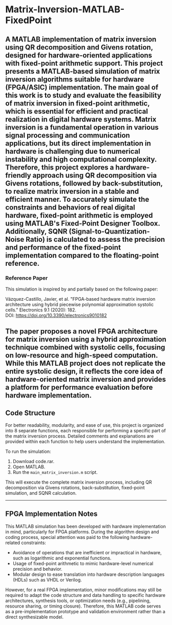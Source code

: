 # Matrix-Inversion-MATLAB-FixedPoint
A MATLAB implementation of matrix inversion using QR decomposition and Givens rotation, designed for hardware-oriented applications with fixed-point arithmetic support.
This project presents a MATLAB-based simulation of matrix inversion algorithms suitable for hardware (FPGA/ASIC) implementation. The main goal of this work is to study and evaluate the feasibility of matrix inversion in fixed-point arithmetic, which is essential for efficient and practical realization in digital hardware systems.
Matrix inversion is a fundamental operation in various signal processing and communication applications, but its direct implementation in hardware is challenging due to numerical instability and high computational complexity. Therefore, this project explores a hardware-friendly approach using **QR decomposition via Givens rotations**, followed by **back-substitution**, to realize matrix inversion in a stable and efficient manner.
To accurately simulate the constraints and behaviors of real digital hardware, **fixed-point arithmetic** is employed using MATLAB's Fixed-Point Designer Toolbox. Additionally, **SQNR (Signal-to-Quantization-Noise Ratio)** is calculated to assess the precision and performance of the fixed-point implementation compared to the floating-point reference.
---------------------------------------------------------
### Reference Paper
This simulation is inspired by and partially based on the following paper:

Vázquez-Castillo, Javier, et al. "FPGA-based hardware matrix inversion architecture using hybrid piecewise polynomial approximation systolic cells." Electronics 9.1 (2020): 182.  
DOI: https://doi.org/10.3390/electronics9010182

The paper proposes a novel FPGA architecture for matrix inversion using a hybrid approximation technique combined with systolic cells, focusing on low-resource and high-speed computation. While this MATLAB project does not replicate the entire systolic design, it reflects the core idea of hardware-oriented matrix inversion and provides a platform for performance evaluation before hardware implementation.
---------------------------------------------------------
## Code Structure

For better readability, modularity, and ease of use, this project is organized into 8 separate functions, each responsible for performing a specific part of the matrix inversion process. Detailed comments and explanations are provided within each function to help users understand the implementation.

To run the simulation:

1. Download code.rar.
2. Open MATLAB.
3. Run the `main_matrix_inversion.m` script.

This will execute the complete matrix inversion process, including QR decomposition via Givens rotations, back-substitution, fixed-point simulation, and SQNR calculation.

----------------------------------------------------------
## FPGA Implementation Notes

This MATLAB simulation has been developed with hardware implementation in mind, particularly for FPGA platforms. During the algorithm design and coding process, special attention was paid to the following hardware-related constraints:

- Avoidance of operations that are inefficient or impractical in hardware, such as logarithmic and exponential functions.
- Usage of fixed-point arithmetic to mimic hardware-level numerical precision and behavior.
- Modular design to ease translation into hardware description languages (HDLs) such as VHDL or Verilog.

However, for a real FPGA implementation, minor modifications may still be required to adapt the code structure and data handling to specific hardware architectures, synthesis tools, or optimization needs (e.g., pipelining, resource sharing, or timing closure). Therefore, this MATLAB code serves as a pre-implementation prototype and validation environment rather than a direct synthesizable model.
